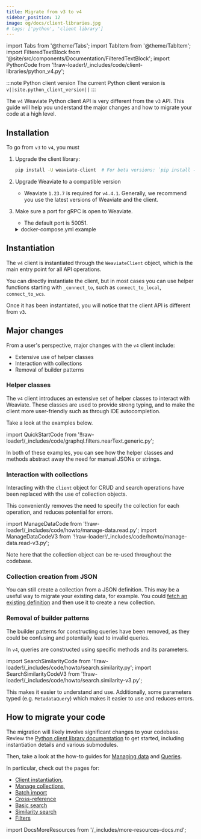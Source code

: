 ```yaml
---
title: Migrate from v3 to v4
sidebar_position: 12
image: og/docs/client-libraries.jpg
# tags: ['python', 'client library']
---
```


import Tabs from '@theme/Tabs';
import TabItem from '@theme/TabItem';
import FilteredTextBlock from '@site/src/components/Documentation/FilteredTextBlock';
import PythonCode from '!!raw-loader!/_includes/code/client-libraries/python_v4.py';


:::note Python client version
The current Python client version is `v||site.python_client_version||`
:::

The `v4` Weaviate Python client API is very different from the `v3` API. This guide will help you understand the major changes and how to migrate your code at a high level.

## Installation

To go from `v3` to `v4`, you must

1. Upgrade the client library:

    ```bash
    pip install -U weaviate-client  # For beta versions: `pip install --pre -U "weaviate-client==4.*"`
    ```

2. Upgrade Weaviate to a compatible version
    - Weaviate `1.23.7` is required for `v4.4.1`. Generally, we recommend you use the latest versions of Weaviate and the client.

3. Make sure a port for gRPC is open to Weaviate.
    - The default port is 50051.

    <details>
      <summary>docker-compose.yml example</summary>

    If you are running Weaviate with Docker, you can map the default port (`50051`) by adding the following to your `docker-compose.yml` file:

    ```yaml
        ports:
        - 8080:8080
        - 50051:50051
    ```

    </details>

## Instantiation

The `v4` client is instantiated through the `WeaviateClient` object, which is the main entry point for all API operations.

You can directly instantiate the client, but in most cases you can use helper functions starting with `_connect_to`, such as `connect_to_local`, `connect_to_wcs`.

<Tabs groupId="languages">
<TabItem value="wcs" label="WCS">

<FilteredTextBlock
  text={PythonCode}
  startMarker="# WCSInstantiation"
  endMarker="# END WCSInstantiation"
  language="py"
/>

</TabItem>
<TabItem value="local" label="Local">

  <FilteredTextBlock
    text={PythonCode}
    startMarker="# LocalInstantiationBasic"
    endMarker="# END LocalInstantiationBasic"
    language="py"
  />

</TabItem>
<TabItem value="embedded" label="Embedded">

<FilteredTextBlock
  text={PythonCode}
  startMarker="# EmbeddedInstantiationBasic"
  endMarker="# END EmbeddedInstantiationBasic"
  language="py"
/>

</TabItem>
<TabItem value="custom" label="Custom">

<FilteredTextBlock
  text={PythonCode}
  startMarker="# CustomInstantiationBasic"
  endMarker="# END CustomInstantiationBasic"
  language="py"
/>

</TabItem>
</Tabs>

Once it has been instantiated, you will notice that the client API is different from `v3`.

## Major changes

From a user's perspective, major changes with the `v4` client include:

- Extensive use of helper classes
- Interaction with collections
- Removal of builder patterns

### Helper classes

The `v4` client introduces an extensive set of helper classes to interact with Weaviate. These classes are used to provide strong typing, and to make the client more user-friendly such as through IDE autocompletion.

Take a look at the examples below.

import QuickStartCode from '!!raw-loader!/_includes/code/graphql.filters.nearText.generic.py';

<Tabs groupId="languages">
<TabItem value="create" label="Create a collection">

  <FilteredTextBlock
    text={PythonCode}
    startMarker="# START CreateCollectionExample"
    endMarker="# END CreateCollectionExample"
    language="py"
  />

</TabItem>
<TabItem value="query" label="NearText query">

  <FilteredTextBlock
    text={QuickStartCode}
    startMarker="# NearTextExample"
    endMarker="# END NearTextExample"
    language="py"
  />

</TabItem>
</Tabs>

In both of these examples, you can see how the helper classes and methods abstract away the need for manual JSONs or strings.

### Interaction with collections

Interacting with the `client` object for CRUD and search operations have been replaced with the use of collection objects.

This conveniently removes the need to specify the collection for each operation, and reduces potential for errors.

import ManageDataCode from '!!raw-loader!/_includes/code/howto/manage-data.read.py';
import ManageDataCodeV3 from '!!raw-loader!/_includes/code/howto/manage-data.read-v3.py';

<Tabs groupId="languages">
  <TabItem value="py" label="Python (v4)">
    <FilteredTextBlock
      text={ManageDataCode}
      startMarker="# ReadObject START"
      endMarker="# ReadObject END"
      language="py"
    />
  </TabItem>

  <TabItem value="py3" label="Python (v3)">
    <FilteredTextBlock
      text={ManageDataCodeV3}
      startMarker="# ReadObject START"
      endMarker="# ReadObject END"
      language="py"
    />
  </TabItem>
</Tabs>

Note here that the collection object can be re-used throughout the codebase.

### Collection creation from JSON

You can still create a collection from a JSON definition. This may be a useful way to migrate your existing data, for example. You could [fetch an existing definition](../../manage-data/collections.mdx#read-a-single-collection-definition) and then use it to create a new collection.

<FilteredTextBlock
  text={PythonCode}
  startMarker="# START CreateCollectionFromJSON"
  endMarker="# END CreateCollectionFromJSON"
  language="py"
/>

### Removal of builder patterns

The builder patterns for constructing queries have been removed, as they could be confusing and potentially lead to invalid queries.

In `v4`, queries are constructed using specific methods and its parameters.

import SearchSimilarityCode from '!!raw-loader!/_includes/code/howto/search.similarity.py';
import SearchSimilarityCodeV3 from '!!raw-loader!/_includes/code/howto/search.similarity-v3.py';

<Tabs groupId="languages">
  <TabItem value="py" label="Python (v4)">
    <FilteredTextBlock
      text={SearchSimilarityCode}
      startMarker="# GetNearTextPython"
      endMarker="# END GetNearTextPython"
      language="python"
    />
  </TabItem>

  <TabItem value="py3" label="Python (v3)">
    <FilteredTextBlock
      text={SearchSimilarityCodeV3}
      startMarker="# GetNearTextPython"
      endMarker="# END GetNearTextPython"
      language="python"
    />
  </TabItem>
</Tabs>

This makes it easier to understand and use. Additionally, some parameters typed (e.g. `MetadataQuery`) which makes it easier to use and reduces errors.

## How to migrate your code

The migration will likely involve significant changes to your codebase. Review the [Python client library documentation](./index.md) to get started, including instantiation details and various submodules.

Then, take a look at the how-to guides for [Managing data](../../manage-data/index.md) and [Queries](../../search/index.md).

In particular, check out the pages for:

- [Client instantiation](./index.md#instantiate-a-client),
- [Manage collections](../../manage-data/collections.mdx),
- [Batch import](../../manage-data/import.mdx)
- [Cross-reference](../../manage-data/cross-references.mdx)
- [Basic search](../../search/basics.md)
- [Similarity search](../../search/similarity.md)
- [Filters](../../search/filters.md)

import DocsMoreResources from '/_includes/more-resources-docs.md';

<DocsMoreResources />
